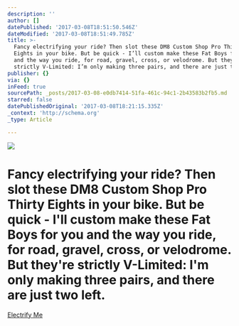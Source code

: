 ```yaml
---
description: ''
author: []
datePublished: '2017-03-08T18:51:50.546Z'
dateModified: '2017-03-08T18:51:49.785Z'
title: >-
  Fancy electrifying your ride? Then slot these DM8 Custom Shop Pro Thirty
  Eights in your bike. But be quick - I’ll custom make these Fat Boys for you
  and the way you ride, for road, gravel, cross, or velodrome. But they’re
  strictly V-Limited: I’m only making three pairs, and there are just two left.
publisher: {}
via: {}
inFeed: true
sourcePath: _posts/2017-03-08-e0db7414-51fa-461c-94c1-2b43583b2fb5.md
starred: false
datePublishedOriginal: '2017-03-08T18:21:15.335Z'
_context: 'http://schema.org'
_type: Article

---
```

![](https://the-grid-user-content.s3-us-west-2.amazonaws.com/2443ac7c-0ea3-4ad8-89fd-29a9ac57b311.jpg)

# Fancy electrifying your ride? Then slot these DM8 Custom Shop Pro Thirty Eights in your bike. But be quick - I'll custom make these Fat Boys for you and the way you ride, for road, gravel, cross, or velodrome. But they're strictly V-Limited: I'm only making three pairs, and there are just two left.
[Electrify Me][0]

[0]: http://ridefullgas.com/dm8-custom-shop-pro-thirtyeight-super-fly-boys-28mm-wide-38mm-deep-1500g-pair/